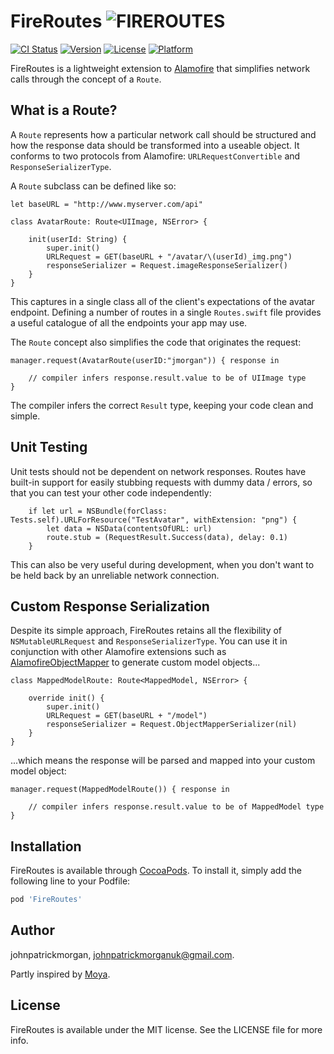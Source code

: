 # FireRoutes ![FIREROUTES](http://s30.postimg.org/hbdbjf5wh/Fire_Routes_SMALL.png) 

[![CI Status](http://img.shields.io/travis/jmorgan/FireRoutes.svg?style=flat)](https://travis-ci.org/jmorgan/FireRoutes)
[![Version](https://img.shields.io/cocoapods/v/FireRoutes.svg?style=flat)](http://cocoapods.org/pods/FireRoutes)
[![License](https://img.shields.io/cocoapods/l/FireRoutes.svg?style=flat)](http://cocoapods.org/pods/FireRoutes)
[![Platform](https://img.shields.io/cocoapods/p/FireRoutes.svg?style=flat)](http://cocoapods.org/pods/FireRoutes)

FireRoutes is a lightweight extension to [Alamofire](https://github.com/Alamofire/Alamofire) that simplifies network calls through the concept of a `Route`.

## What is a Route?

A `Route` represents how a particular network call should be structured and how the response data should be transformed into a useable object. It conforms to two protocols from Alamofire: `URLRequestConvertible` and `ResponseSerializerType`. 

A `Route` subclass can be defined like so:

```
let baseURL = "http://www.myserver.com/api"

class AvatarRoute: Route<UIImage, NSError> {
  
    init(userId: String) {
        super.init()
        URLRequest = GET(baseURL + "/avatar/\(userId)_img.png")
        responseSerializer = Request.imageResponseSerializer()
    }
}
```

This captures in a single class all of the client's expectations of the avatar endpoint. Defining a number of routes in a single `Routes.swift` file provides a useful catalogue of all the endpoints your app may use.


The `Route` concept also simplifies the code that originates the request:

```
manager.request(AvatarRoute(userID:"jmorgan")) { response in

	// compiler infers response.result.value to be of UIImage type
}
```

The compiler infers the correct `Result` type, keeping your code clean and simple.

## Unit Testing

Unit tests should not be dependent on network responses. Routes have built-in support for easily stubbing requests with dummy data / errors, so that you can test your other code independently:

```
	if let url = NSBundle(forClass: Tests.self).URLForResource("TestAvatar", withExtension: "png") {
		let data = NSData(contentsOfURL: url)
		route.stub = (RequestResult.Success(data), delay: 0.1)
	}
```
This can also be very useful during development, when you don't want to be held back by an unreliable network connection.

## Custom Response Serialization

Despite its simple approach, FireRoutes retains all the flexibility of `NSMutableURLRequest` and `ResponseSerializerType`. You can use it in conjunction with other Alamofire extensions such as [AlamofireObjectMapper](https://github.com/tristanhimmelman/AlamofireObjectMapper) to generate custom model objects...

```
class MappedModelRoute: Route<MappedModel, NSError> {
    
    override init() {
        super.init()
        URLRequest = GET(baseURL + "/model")
        responseSerializer = Request.ObjectMapperSerializer(nil)
    }
}
```
...which means the response will be parsed and mapped into your custom model object:

```
manager.request(MappedModelRoute()) { response in
	
	// compiler infers response.result.value to be of MappedModel type
}
```

## Installation

FireRoutes is available through [CocoaPods](http://cocoapods.org). To install
it, simply add the following line to your Podfile:

```ruby
pod 'FireRoutes'
```

## Author

johnpatrickmorgan, johnpatrickmorganuk@gmail.com.

Partly inspired by [Moya](http://github.com/Moya/Moya).

## License

FireRoutes is available under the MIT license. See the LICENSE file for more info.
